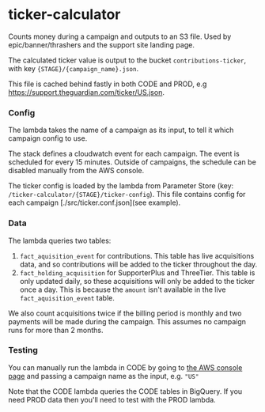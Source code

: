# ticker-calculator

Counts money during a campaign and outputs to an S3 file. Used by epic/banner/thrashers and the support site landing page.

The calculated ticker value is output to the bucket `contributions-ticker`, with key `{STAGE}/{campaign_name}.json`.

This file is cached behind fastly in both CODE and PROD, e.g https://support.theguardian.com/ticker/US.json.

### Config

The lambda takes the name of a campaign as its input, to tell it which campaign config to use.

The stack defines a cloudwatch event for each campaign. The event is scheduled for every 15 minutes. Outside of campaigns, the schedule can be disabled manually from the AWS console.

The ticker config is loaded by the lambda from Parameter Store (key: `/ticker-calculator/{STAGE}/ticker-config`). This file contains config for each campaign [./src/ticker.conf.json](see example).

### Data

The lambda queries two tables:
1. `fact_aquisition_event` for contributions. This table has live acquisitions data, and so contributions will be added to the ticker throughout the day.
2. `fact_holding_acquisition` for SupporterPlus and ThreeTier. This table is only updated daily, so these acquisitions will only be added to the ticker once a day. This is because the `amount` isn't available in the live `fact_aquisition_event` table.

We also count acquisitions twice if the billing period is monthly and two payments will be made during the campaign. This assumes no campaign runs for more than 2 months.

### Testing

You can manually run the lambda in CODE by going to [the AWS console page](https://eu-west-1.console.aws.amazon.com/lambda/home?region=eu-west-1#/functions/ticker-calculator-CODE?tab=testing) and passing a campaign name as the input, e.g.
`"US"`

Note that the CODE lambda queries the CODE tables in BigQuery. If you need PROD data then you'll need to test with the PROD lambda.
